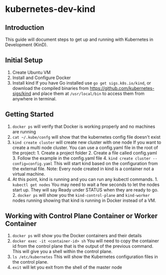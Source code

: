 # kubernetes-dev-kind

## Introduction
  This guide will document steps to get up and running with Kubernetes in Development (KinD).
  
## Initial Setup
  1. Create Ubuntu VM
  2. Install and Configure Docker
  3. Install kind
      If you have Go installed use `go get sigs.k8s.io/kind`,
        or download the compiled binaries from https://github.com/kubernetes-sigs/kind
        and place them at `/usr/local/bin` to access them from anywhere in terminal.
  
## Getting Started
  1. `docker ps` will verify that Docker is working properly and no machines are running
  2. `cat ~/.kube/confg` will show that the kubernetes config file doesn't exist
  3. `kind create cluster` will create new cluster with one node
        If you want to create a multi node cluster. You can use a config.yaml file in the root of the project:
          1. Create a project folder
          2. Create a file called config.yaml
          3. Follow the example in the config.yaml file
          4. `kind create cluster --config=config.yaml` This will start kind based on the configuration from the external file.
        Note: Every node created in kind is a container not a virtual machine.
  4. At this point, kind is running and you can run any kubectl commands.
          1. `kubectl get nodes` You may need to wait a few seconds to let the nodes start up. They will say Ready under STATUS when they are ready to go.
          2. `docker ps` will show you the `kind-control-plane` and `kind-worker` nodes running showing that kind is running in Docker instead of a VM.

## Working with Control Plane Container or Worker Container
  1. `docker ps` will show you the Docker containers and their details
  2. `docker exec -it <container-id> sh` You will need to copy the container id from the control plane that is the output of the previous command. This will give you a shell within the control plane.
  3. `ls /etc/kubernetes` This will show the Kubernetes configuration files in the control plane.
  4. `exit` will let you exit from the shell of the master node
